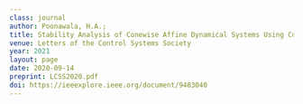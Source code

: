 ```yaml
---
class: journal
author: Poonawala, H.A.;
title: Stability Analysis of Conewise Affine Dynamical Systems Using Conewise Linear Lyapunov Functions
venue: Letters of the Control Systems Society
year: 2021
layout: page
date: 2020-09-14
preprint: LCSS2020.pdf
doi: https://ieeexplore.ieee.org/document/9483040
---
```

